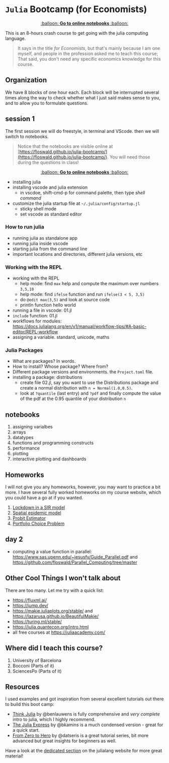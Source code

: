 # `Julia` Bootcamp (for Economists)     

<p align="center"> <a href="https://floswald.github.io/julia-bootcamp/">:balloon: <b>Go to online notebooks</b> :balloon:</a></p>


This is an 8-hours crash course to get going with the julia computing language. 

> It says in the title *for Economists*, but that's mainly because I am one myself, and people in the profession asked me to teach this course; That said, you don't need any specific economics knowledge for this course.

## Organization

We have 8 blocks of one hour each. Each block will be interrupted several times along the way to check whether what I just said makes sense to you, and to allow you to formulate questions. 


## session 1

The first session we will do freestyle, in terminal and VScode. then we will switch to notebooks. 

> Notice that the notebooks are visible online at [https://floswald.github.io/julia-bootcamp/](https://floswald.github.io/julia-bootcamp/). You will need those during the questions in class!

<p align="center"><a href="https://floswald.github.io/julia-bootcamp/">:balloon: <b>Go to online notebooks</b> :balloon:</a></p>


* installing julia
* installing vscode and julia extension
  * in vscdoe, shift-cmd-p for command palette, then type *shell command*
* customize the julia startup file at `~/.julia/config/startup.jl`
  * sticky shell mode
  * set vscode as standard editor

### How to run julia

* running julia as standalone app
* running julia inside vscode
* starting julia from the command line
* important locations and directories, different julia versions, etc

### Working with the REPL

* working with the REPL
    * help mode: find `max` help and compute the maximum over numbers `3,5,10`
    * help mode: find `ifelse` function and run `ifelse(3 < 5, 3,5)`
    * do `@edit max(3,5)` and look at source code
    * println function hello world
* running a file in vscode: 01.jl
* `include` function: 01.jl
* workflows for modules: https://docs.julialang.org/en/v1/manual/workflow-tips/#A-basic-editor/REPL-workflow
* assigning a variable. standard, unicode, maths

### Julia Packages

* What are packages? In words.
* How to install? Whose package? Where from? 
* Different package versions and environments. the `Project.toml` file.
* installing a package: distributions
    * create file 02.jl, say you want to use the Distributions package and create a normal distribution with `n = Normal(1.0,0.5)`. 
    * look at `?quantile` (last entry) and `?pdf` and finally compute the value of the pdf at the 0.95 quantile of your distribution `n`


## notebooks

1. assigning varialbes
1. arrays
2. datatypes
1. functions and programming constructs
2. performance
3. plotting
4. interactive plotting and dashboards

## Homeworks

I will not give you any homeworks, however, you may want to practice a bit more. I have several fully worked homeworks on my course website, which you could have a go at if you wanted.
1. [Lockdown in a SIR model](https://floswald.github.io/NumericalMethods/hw1/)
1. [Spatial epidemic model](https://floswald.github.io/NumericalMethods/hw2/)
1. [Probit Estimator](https://floswald.github.io/NumericalMethods/hw3/)
1. [Portfolio Choice Problem](https://floswald.github.io/NumericalMethods/hw5/)

## day 2
* computing a value function in parallel: https://www.sas.upenn.edu/~jesusfv/Guide_Parallel.pdf and https://github.com/floswald/Parallel_Computing/tree/master

## Other Cool Things I won't talk about

There are too many. Let me try with a quick list:

* https://fluxml.ai/
* https://jump.dev/
* https://makie.juliaplots.org/stable/ and https://lazarusa.github.io/BeautifulMakie/
* https://turing.ml/stable/
* https://julia.quantecon.org/intro.html
* all free courses at https://juliaacademy.com/



## Where did I teach this course?

1. University of Barcelona
2. Bocconi (Parts of it)
3. SciencesPo (Parts of it)


## Resources

I used examples and got inspiration from several excellent tutorials out there to build this boot camp:

* [Think Julia](https://benlauwens.github.io/ThinkJulia.jl/latest/book.html) by @benlauwens is fully comprehensive and *very complete* intro to julia, which I highly recommend.
* [The Julia Express](http://bogumilkaminski.pl/files/julia_express.pdf) by @bkamins is a much condensed version - great for a quick start.
* [From Zero to Hero](https://github.com/Datseris/Zero2Hero-JuliaWorkshop) by @datseris is a great tutorial series, bit more advanced but great insights for beginners as well.

Have a look at the [dedicated section](https://julialang.org/learning/) on the julialang website for more great material!
